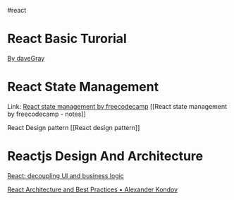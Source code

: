 #react 
# React Basic Turorial
[By daveGray](https://www.youtube.com/watch?v=RVFAyFWO4go&ab_channel=DaveGray)

# React State Management
Link: [React state management by freecodecamp](https://www.youtube.com/watch?v=-bEzt5ISACA)
[[React state management by freecodecamp - notes]]

React Design pattern
[[React design pattern]]

# Reactjs Design And Architecture
[React: decoupling UI and business logic](https://www.youtube.com/watch?v=NmLIRiphrTE&list=PLErltg_iwfVfdpfHegkriP1HFY7TQALZi&index=3)

[React Architecture and Best Practices • Alexander Kondov](https://www.youtube.com/watch?v=XNT5BozA9HA)